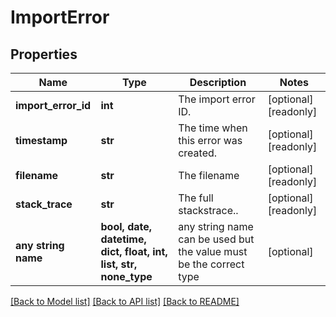 # ImportError


## Properties
Name | Type | Description | Notes
------------ | ------------- | ------------- | -------------
**import_error_id** | **int** | The import error ID. | [optional] [readonly] 
**timestamp** | **str** | The time when this error was created. | [optional] [readonly] 
**filename** | **str** | The filename | [optional] [readonly] 
**stack_trace** | **str** | The full stackstrace.. | [optional] [readonly] 
**any string name** | **bool, date, datetime, dict, float, int, list, str, none_type** | any string name can be used but the value must be the correct type | [optional]

[[Back to Model list]](../README.md#documentation-for-models) [[Back to API list]](../README.md#documentation-for-api-endpoints) [[Back to README]](../README.md)


